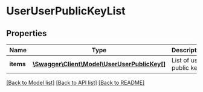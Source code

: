 # UserUserPublicKeyList

## Properties
Name | Type | Description | Notes
------------ | ------------- | ------------- | -------------
**items** | [**\Swagger\Client\Model\UserUserPublicKey[]**](UserUserPublicKey.md) | List of user public keys | 

[[Back to Model list]](../README.md#documentation-for-models) [[Back to API list]](../README.md#documentation-for-api-endpoints) [[Back to README]](../README.md)


